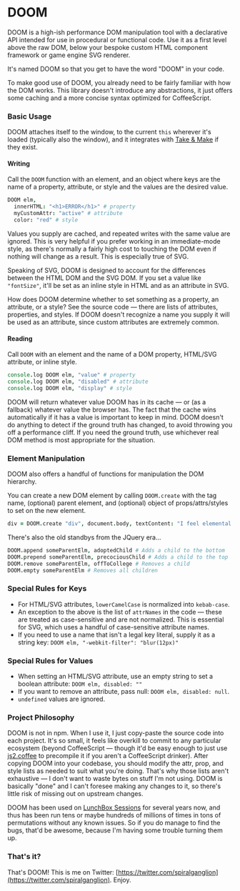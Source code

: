 # DOOM

DOOM is a high-ish performance DOM manipulation tool with a declarative API intended for use in procedural or functional code. Use it as a first level above the raw DOM, below your bespoke custom HTML component framework or game engine SVG renderer.

It's named DOOM so that you get to have the word "DOOM" in your code.

To make good use of DOOM, you already need to be fairly familiar with how the DOM works. This library doesn't introduce any abstractions, it just offers some caching and a more concise syntax optimized for CoffeeScript.

### Basic Usage

DOOM attaches itself to the window, to the current `this` wherever it's loaded (typically also the window), and it integrates with [Take & Make](https://github.com/cdig/take-and-make) if they exist.

#### Writing

Call the `DOOM` function with an element, and an object where keys are the name of a property, attribute, or style and the values are the desired value.

```coffee
DOOM elm,
  innerHTML: "<h1>ERROR</h1>" # property
  myCustomAttr: "active" # attribute
  color: "red" # style
```

Values you supply are cached, and repeated writes with the same value are ignored. This is very helpful if you prefer working in an immediate-mode style, as there's normally a fairly high cost to touching the DOM even if nothing will change as a result. This is especially true of SVG.

Speaking of SVG, DOOM is designed to account for the differences between the HTML DOM and the SVG DOM. If you set a value like `"fontSize"`, it'll be set as an inline style in HTML and as an attribute in SVG.

How does DOOM determine whether to set something as a property, an attribute, or a style? See the source code — there are lists of attributes, properties, and styles. If DOOM doesn't recognize a name you supply it will be used as an attribute, since custom attributes are extremely common.

#### Reading

Call `DOOM` with an element and the name of a DOM property, HTML/SVG attribute, or inline style.

```coffee
console.log DOOM elm, "value" # property
console.log DOOM elm, "disabled" # attribute
console.log DOOM elm, "display" # style
```

DOOM will return whatever value DOOM has in its cache — or (as a fallback) whatever value the browser has. The fact that the cache wins automatically if it has a value is important to keep in mind. DOOM doesn't do anything to detect if the ground truth has changed, to avoid throwing you off a performance cliff. If you need the ground truth, use whichever real DOM method is most appropriate for the situation.

### Element Manipulation

DOOM also offers a handful of functions for manipulation the DOM hierarchy.

You can create a new DOM element by calling `DOOM.create` with the tag name, (optional) parent element, and (optional) object of props/attrs/styles to set on the new element.

```coffee
div = DOOM.create "div", document.body, textContent: "I feel elemental."
```

There's also the old standbys from the JQuery era...

```coffee
DOOM.append someParentElm, adoptedChild # Adds a child to the bottom
DOOM.prepend someParentElm, precociousChild # Adds a child to the top
DOOM.remove someParentElm, offToCollege # Removes a child
DOOM.empty someParentElm # Removes all children
```

### Special Rules for Keys

* For HTML/SVG attributes, `lowerCamelCase` is normalized into `kebab-case`.
* An exception to the above is the list of `attrNames` in the code — these are treated as case-sensitive and are not normalized. This is essential for SVG, which uses a handful of case-sensitive attribute names.
* If you need to use a name that isn't a legal key literal, supply it as a string key: `DOOM elm, "-webkit-filter": "blur(12px)"`

### Special Rules for Values

* When setting an HTML/SVG attribute, use an empty string to set a boolean attribute: `DOOM elm, disabled: ""`
* If you want to remove an attribute, pass null: `DOOM elm, disabled: null`.
* `undefined` values are ignored.

### Project Philosophy

DOOM is not in npm. When I use it, I just copy-paste the source code into each project. It's so small, it feels like overkill to commit to any particular ecosystem (beyond CoffeeScript — though it'd be easy enough to just use [js2.coffee](http://js2.coffee) to precompile it if you aren't a CoffeeScript drinker). After copying DOOM into your codebase, you should modify the attr, prop, and style lists as needed to suit what you're doing. That's why those lists aren't exhaustive — I don't want to waste bytes on stuff I'm not using. DOOM is basically "done" and I can't foresee making any changes to it, so there's little risk of missing out on upstream changes.

DOOM has been used on [LunchBox Sessions](https://www.lunchboxsessions.com) for several years now, and thus has been run tens or maybe hundreds of millions of times in tons of permutations without any known issues. So if you do manage to find the bugs, that'd be awesome, because I'm having some trouble turning them up.

### That's it?

That's DOOM! This is me on Twitter: [https://twitter.com/spiralganglion](https://twitter.com/spiralganglion). Enjoy.
